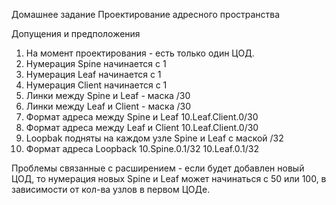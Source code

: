 Домашнее задание
Проектирование адресного пространства

Допущения и предположения
1. На момент проектирования - есть только один ЦОД.
2. Нумерация Spine начинается с 1
3. Нумерация Leaf начинается с 1
4. Нумерация Client начинается с 1
5. Линки между Spine и Leaf - маска /30
6. Линки между Leaf и Client  - маска /30
7. Формат адреса между Spine и Leaf
       10.Leaf.Client.0/30
8. Формат адреса между Leaf и Client
       10.Leaf.Client.0/30
9. Loopbak подняты на каждом узле Spine и Leaf с маской /32
10. Формат адреса Loopback 
        10.Spine.0.1/32
        10.Leaf.0.1/32

Проблемы связанные с расширением - если будет добавлен новый ЦОД, то нумерация новых Spine и Leaf может начинаться с 50 или 100, 
в зависимости от кол-ва узлов в первом ЦОДе.
